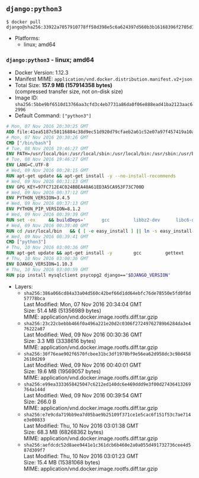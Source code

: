 ## `django:python3`

```console
$ docker pull django@sha256:33922a7057910778ff58d398e5c6a624397d560b3b16168396f2705d154752df
```

-	Platforms:
	-	linux; amd64

### `django:python3` - linux; amd64

-	Docker Version: 1.12.3
-	Manifest MIME: `application/vnd.docker.distribution.manifest.v2+json`
-	Total Size: **157.9 MB (157914358 bytes)**  
	(compressed transfer size, not on-disk size)
-	Image ID: `sha256:5bbe9bf6510d13766aa3cfd3c4eb7731a86da0f06e888ead41ba2123aac62996`
-	Default Command: `["python3"]`

```dockerfile
# Mon, 07 Nov 2016 20:30:25 GMT
ADD file:41ea5187c50116884c38d9ec51d920d79cfaeb2a61c52e07a97f457419a10a4f in / 
# Mon, 07 Nov 2016 20:30:26 GMT
CMD ["/bin/bash"]
# Tue, 08 Nov 2016 19:46:27 GMT
ENV PATH=/usr/local/bin:/usr/local/sbin:/usr/local/bin:/usr/sbin:/usr/bin:/sbin:/bin
# Tue, 08 Nov 2016 19:46:27 GMT
ENV LANG=C.UTF-8
# Wed, 09 Nov 2016 00:28:15 GMT
RUN apt-get update && apt-get install -y --no-install-recommends 		ca-certificates 		libgdbm3 		libsqlite3-0 		libssl1.0.0 	&& rm -rf /var/lib/apt/lists/*
# Wed, 09 Nov 2016 00:31:13 GMT
ENV GPG_KEY=97FC712E4C024BBEA48A61ED3A5CA953F73C700D
# Wed, 09 Nov 2016 00:37:12 GMT
ENV PYTHON_VERSION=3.4.5
# Wed, 09 Nov 2016 00:37:13 GMT
ENV PYTHON_PIP_VERSION=8.1.2
# Wed, 09 Nov 2016 00:39:39 GMT
RUN set -ex 	&& buildDeps=' 		gcc 		libbz2-dev 		libc6-dev 		libgdbm-dev 		liblzma-dev 		libncurses-dev 		libreadline-dev 		libsqlite3-dev 		libssl-dev 		make 		tcl-dev 		tk-dev 		wget 		xz-utils 		zlib1g-dev 	' 	&& apt-get update && apt-get install -y $buildDeps --no-install-recommends && rm -rf /var/lib/apt/lists/* 		&& wget -O python.tar.xz "https://www.python.org/ftp/python/${PYTHON_VERSION%%[a-z]*}/Python-$PYTHON_VERSION.tar.xz" 	&& wget -O python.tar.xz.asc "https://www.python.org/ftp/python/${PYTHON_VERSION%%[a-z]*}/Python-$PYTHON_VERSION.tar.xz.asc" 	&& export GNUPGHOME="$(mktemp -d)" 	&& gpg --keyserver ha.pool.sks-keyservers.net --recv-keys "$GPG_KEY" 	&& gpg --batch --verify python.tar.xz.asc python.tar.xz 	&& rm -r "$GNUPGHOME" python.tar.xz.asc 	&& mkdir -p /usr/src/python 	&& tar -xJC /usr/src/python --strip-components=1 -f python.tar.xz 	&& rm python.tar.xz 		&& cd /usr/src/python 	&& ./configure 		--enable-loadable-sqlite-extensions 		--enable-shared 	&& make -j$(nproc) 	&& make install 	&& ldconfig 		&& if [ ! -e /usr/local/bin/pip3 ]; then : 		&& wget -O /tmp/get-pip.py 'https://bootstrap.pypa.io/get-pip.py' 		&& python3 /tmp/get-pip.py "pip==$PYTHON_PIP_VERSION" 		&& rm /tmp/get-pip.py 	; fi 	&& pip3 install --no-cache-dir --upgrade --force-reinstall "pip==$PYTHON_PIP_VERSION" 	&& [ "$(pip list |tac|tac| awk -F '[ ()]+' '$1 == "pip" { print $2; exit }')" = "$PYTHON_PIP_VERSION" ] 		&& find /usr/local -depth 		\( 			\( -type d -a -name test -o -name tests \) 			-o 			\( -type f -a -name '*.pyc' -o -name '*.pyo' \) 		\) -exec rm -rf '{}' + 	&& apt-get purge -y --auto-remove $buildDeps 	&& rm -rf /usr/src/python ~/.cache
# Wed, 09 Nov 2016 00:39:40 GMT
RUN cd /usr/local/bin 	&& { [ -e easy_install ] || ln -s easy_install-* easy_install; } 	&& ln -s idle3 idle 	&& ln -s pydoc3 pydoc 	&& ln -s python3 python 	&& ln -s python3-config python-config
# Wed, 09 Nov 2016 00:39:41 GMT
CMD ["python3"]
# Thu, 10 Nov 2016 03:00:36 GMT
RUN apt-get update && apt-get install -y 		gcc 		gettext 		mysql-client libmysqlclient-dev 		postgresql-client libpq-dev 		sqlite3 	--no-install-recommends && rm -rf /var/lib/apt/lists/*
# Thu, 10 Nov 2016 03:00:36 GMT
ENV DJANGO_VERSION=1.10.3
# Thu, 10 Nov 2016 03:00:59 GMT
RUN pip install mysqlclient psycopg2 django=="$DJANGO_VERSION"
```

-	Layers:
	-	`sha256:386a066cd84a33a04d560c42bef66d1dd64ebfc76de78550e5fd0f8d57778bca`  
		Last Modified: Mon, 07 Nov 2016 20:34:04 GMT  
		Size: 51.4 MB (51356989 bytes)  
		MIME: application/vnd.docker.image.rootfs.diff.tar.gzip
	-	`sha256:23c22cbebbb466f0a496a221e20d2c0306f27249762789b6284da3e476222a87`  
		Last Modified: Wed, 09 Nov 2016 00:30:36 GMT  
		Size: 3.3 MB (3338616 bytes)  
		MIME: application/vnd.docker.image.rootfs.diff.tar.gzip
	-	`sha256:30f76eae902f6570fcbee31bc3df1970bf9e56ea62d958dc3c98d4582610d269`  
		Last Modified: Wed, 09 Nov 2016 00:40:01 GMT  
		Size: 19.6 MB (19569057 bytes)  
		MIME: application/vnd.docker.image.rootfs.diff.tar.gzip
	-	`sha256:e99ea3333658425047c6212ed140dc6e469ddd9e3f00d27436413269764a144d`  
		Last Modified: Wed, 09 Nov 2016 00:39:54 GMT  
		Size: 266.0 B  
		MIME: application/vnd.docker.image.rootfs.diff.tar.gzip
	-	`sha256:e7e9cda719bb9ea7d05bae9b25109f371ce1e5cac6f151f53c7ae714e3e00833`  
		Last Modified: Thu, 10 Nov 2016 03:01:38 GMT  
		Size: 68.3 MB (68268362 bytes)  
		MIME: application/vnd.docker.image.rootfs.diff.tar.gzip
	-	`sha256:aefdcdc52d8aee9441e1c361dcb6b460e2a0a055d491732736cee4d587d309f7`  
		Last Modified: Thu, 10 Nov 2016 03:01:23 GMT  
		Size: 15.4 MB (15381068 bytes)  
		MIME: application/vnd.docker.image.rootfs.diff.tar.gzip
